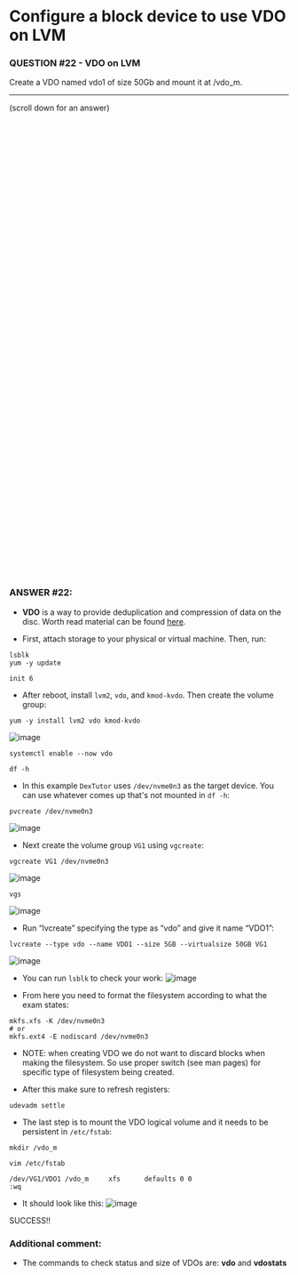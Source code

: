 # Configure a block device to use VDO on LVM

### QUESTION #22 - VDO on LVM
Create a VDO named vdo1 of size 50Gb and mount it at /vdo_m. 

***
(scroll down for an answer)

<br/><br/><br/><br/><br/><br/><br/><br/><br/><br/><br/><br/><br/><br/><br/><br/><br/><br/><br/><br/><br/><br/><br/><br/>
<br/><br/><br/><br/><br/><br/><br/><br/><br/><br/><br/><br/><br/><br/><br/><br/><br/><br/><br/><br/><br/><br/><br/><br/>

### ANSWER #22:

* **VDO** is a way to provide deduplication and compression of data on the disc. Worth read material can be found
<a href="https://hobo.house/2018/09/13/using-vdo-on-centos-rhel7-for-storage-efficiency/">here</a>.

* First, attach storage to your physical or virtual machine. Then, run:
```
lsblk
yum -y update
```
```
init 6
```

* After reboot, install ```lvm2```, ```vdo```, and ```kmod-kvdo```.  Then create the volume group: 

```
yum -y install lvm2 vdo kmod-kvdo
```
![image](https://github.com/RedHatRanger/rhcsa9vagrant/assets/90477448/a44b80b3-536e-48ad-a9c7-77ee3cdf33bb)
 
```
systemctl enable --now vdo
```
```
df -h
```
* In this example ```DexTutor``` uses ```/dev/nvme0n3``` as the target device.  You can use whatever comes up that's not mounted in ```df -h```:
```
pvcreate /dev/nvme0n3
```
![image](https://github.com/RedHatRanger/rhcsa9vagrant/assets/90477448/109dacd5-2b49-4a3a-907b-afd042a06f34)


* Next create the volume group ```VG1``` using ```vgcreate```:
```
vgcreate VG1 /dev/nvme0n3
```
![image](https://github.com/RedHatRanger/rhcsa9vagrant/assets/90477448/bbefd14d-b9a4-4b7b-8989-760ef62e4d18)


```
vgs
```
![image](https://github.com/RedHatRanger/rhcsa9vagrant/assets/90477448/2c89323d-1811-463a-a955-4165d54fca0c)

* Run “lvcreate” specifying the type as “vdo” and give it name “VDO1”:
```
lvcreate --type vdo --name VDO1 --size 5GB --virtualsize 50GB VG1
```
![image](https://github.com/RedHatRanger/rhcsa9vagrant/assets/90477448/b35fccec-e011-4f16-90ac-462bce1dc4fe)

* You can run ```lsblk``` to check your work:
![image](https://github.com/RedHatRanger/rhcsa9vagrant/assets/90477448/a77aca02-80c9-43d2-ad96-40c80c90d5b0)

* From here you need to format the filesystem according to what the exam states:
```
mkfs.xfs -K /dev/nvme0n3
# or
mkfs.ext4 -E nodiscard /dev/nvme0n3
```

* NOTE: when creating VDO we do not want to discard blocks when making the filesystem. So use proper switch (see man pages) for specific 
type of filesystem being created.

* After this make sure to refresh registers:
```
udevadm settle
```

* The last step is to mount the VDO logical volume and it needs to be persistent in ```/etc/fstab```:
```
mkdir /vdo_m
```
```
vim /etc/fstab
```
```
/dev/VG1/VDO1 /vdo_m     xfs      defaults 0 0
:wq
```
* It should look like this:
![image](https://github.com/RedHatRanger/rhcsa9vagrant/assets/90477448/248196ad-9e4a-4e8c-888c-f99f9d34d045)

SUCCESS!!

### Additional comment:
* The commands to check status and size of VDOs are:  **vdo** and **vdostats**
